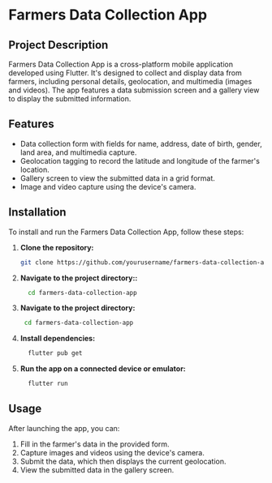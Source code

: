 # Farmers Data Collection App

## Project Description

Farmers Data Collection App is a cross-platform mobile application developed using Flutter. It's designed to collect and display data from farmers, including personal details, geolocation, and multimedia (images and videos). The app features a data submission screen and a gallery view to display the submitted information.

## Features

- Data collection form with fields for name, address, date of birth, gender, land area, and multimedia capture.
- Geolocation tagging to record the latitude and longitude of the farmer's location.
- Gallery screen to view the submitted data in a grid format.
- Image and video capture using the device's camera.

## Installation

To install and run the Farmers Data Collection App, follow these steps:

1. **Clone the repository:**

   ```bash
   git clone https://github.com/yourusername/farmers-data-collection-app.git

2. **Navigate to the project directory::**
   ```bash
     cd farmers-data-collection-app
3. **Navigate to the project directory:**
    ```bash
     cd farmers-data-collection-app

4. **Install dependencies:**
   ```bash
     flutter pub get
   
6. **Run the app on a connected device or emulator:**
   ```bash
     flutter run

## Usage

After launching the app, you can:

1. Fill in the farmer's data in the provided form.
2. Capture images and videos using the device's camera.
3. Submit the data, which then displays the current geolocation.
4. View the submitted data in the gallery screen.





